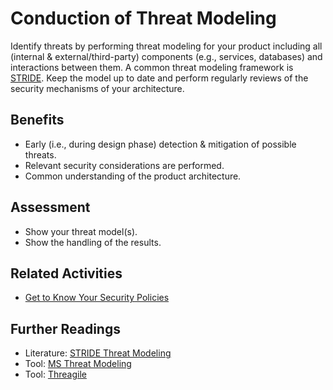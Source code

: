 # Conduction of Threat Modeling

Identify threats by performing threat modeling for your product including all (internal & external/third-party) components (e.g., services, databases) and interactions between them.
A common threat modeling framework is [STRIDE](https://en.wikipedia.org/wiki/STRIDE_(security)).
Keep the model up to date and perform regularly reviews of the security mechanisms of your architecture.

## Benefits

- Early (i.e., during design phase) detection & mitigation of possible threats.
- Relevant security considerations are performed.
- Common understanding of the product architecture.

## Assessment

- Show your threat model(s).
- Show the handling of the results.

## Related Activities

- [Get to Know Your Security Policies](../white/get-to-know-your-security-policies.md)

## Further Readings

- Literature: [STRIDE Threat Modeling](https://en.wikipedia.org/wiki/STRIDE_(security))
- Tool: [MS Threat Modeling](https://www.microsoft.com/en-us/securityengineering/sdl/threatmodeling)
- Tool: [Threagile](https://threagile.io/)
